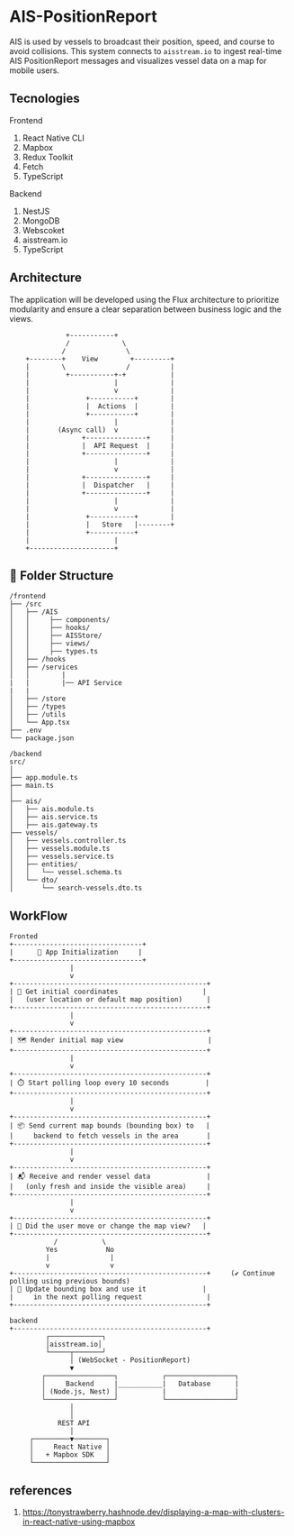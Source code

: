 # AIS-PositionReport 

AIS is used by vessels to broadcast their position, speed, and course to avoid collisions. This system connects to `aisstream.io` to ingest real-time AIS PositionReport messages and visualizes vessel data on a map for mobile users.


## Tecnologies 

Frontend 

1) React Native CLI
2) Mapbox
3) Redux Toolkit 
4) Fetch
5) TypeScript

Backend 

1) NestJS
2) MongoDB 
3) Webscoket 
4) aisstream.io
5) TypeScript

## Architecture 

The application will be developed using the Flux architecture to prioritize modularity and ensure a clear separation between business logic and the views.

```
              +-----------+
              /             \
             /               \
    +--------+    View        +---------+
    |        \               /          |
    |         +-----------+-+           |
    |                     |             |
    |                     v             |
    |              +-----------+        |
    |              |  Actions  |        |
    |              +-----------+        |
    |                     |             |
    |       (Async call)  v             |
    |             +---------------+     |
    |             |  API Request  |     |
    |             +---------------+     |
    |                     |             |
    |                     v             |
    |             +---------------+     |
    |             |  Dispatcher   |     |
    |             +---------------+     |
    |                     |             |
    |                     v             |
    |              +-----------+        |
    |              |   Store   |--------+
    |              +-----------+
    |                     |
    +---------------------+
```


## 📁 Folder Structure

```
/frontend
├── /src         
│   ├── /AIS
│   │     ├── components/
│   │     ├── hooks/
│   │     ├── AISStore/
│   │     ├── views/
│   │     ├── types.ts
│   ├── /hooks               
│   ├── /services
│   │        |
|   |        |── API Service
|   |               
│   ├── /store                 
│   ├── /types                 
│   ├── /utils              
│   └── App.tsx
├── .env
└── package.json
```


```
/backend
src/
│
├── app.module.ts
├── main.ts
│
├── ais/
│   ├── ais.module.ts
│   ├── ais.service.ts
│   ├── ais.gateway.ts
├── vessels/
│   ├── vessels.controller.ts
│   ├── vessels.module.ts
│   ├── vessels.service.ts
│   ├── entities/
│   │   └── vessel.schema.ts  
│   └── dto/
│       └── search-vessels.dto.ts
```

## WorkFlow

```
Fronted
+--------------------------------+
|      🚀 App Initialization     |
+--------------------------------+
               |
               v
+------------------------------------------------+
| 📍 Get initial coordinates                     |
|   (user location or default map position)      |
+------------------------------------------------+
               |
               v
+------------------------------------------------+
| 🗺️ Render initial map view                     |
+------------------------------------------------+
               |
               v
+------------------------------------------------+
| ⏱️ Start polling loop every 10 seconds         |
+------------------------------------------------+
               |
               v
+------------------------------------------------+
| 📦 Send current map bounds (bounding box) to   |
|     backend to fetch vessels in the area       |
+------------------------------------------------+
               |
               v
+------------------------------------------------+
| 📬 Receive and render vessel data              |
|   (only fresh and inside the visible area)     |
+------------------------------------------------+
               |
               v
+------------------------------------------------+
| 🔄 Did the user move or change the map view?   |
+------------------------------------------------+
           /           \
         Yes            No
         |               |
         v               v
+------------------------------------------------+     (✔️ Continue polling using previous bounds)
| 📍 Update bounding box and use it              |
|     in the next polling request                |
+------------------------------------------------+

backend
+------------------------------------------------+
         ┌─────────────┐
         │aisstream.io│
         └─────┬───────┘
               │ (WebSocket - PositionReport)
               ▼
        ┌─────────────────┐           ┌─────────────────┐
        │     Backend     |___________|   Database      |
        │ (Node.js, Nest) │           |                 |
        └─────────────────┘           └─────────────────┘
               │
               │
            REST API 
               │
     ┌─────────▼────────┐
     │     React Native │
     │   + Mapbox SDK   │
     └──────────────────┘
```

## references 

1) https://tonystrawberry.hashnode.dev/displaying-a-map-with-clusters-in-react-native-using-mapbox

